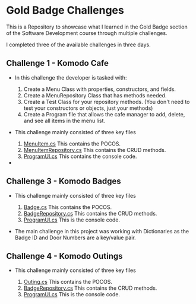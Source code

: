 # Gold Badge Challenges

This is a Repository to showcase what I learned in the Gold Badge section of the Software Development course through multiple challenges.

I completed three of the available challenges in three days.

## Challenge 1 - Komodo Cafe

- In this challenge the developer is tasked with:
    
    1. Create a Menu Class with properties, constructors, and fields.
    2. Create a MenuRepository Class that has methods needed.
    3. Create a Test Class for your repository methods. (You don't need to test your constructors or objects, just your methods)
    4. Create a Program file that allows the cafe manager to add, delete, and see all items in the menu list.

- This challenge mainly consisted of three key files

    1. [MenuItem.cs](./01_KomodoCafe.Repository/MenuItem.cs) This contains the POCOS.
    2. [MenuItemRepository.cs](./01_KomodoCafe.Repository/MenuItemRepository.cs) This contains the CRUD methods.
    3. [ProgramUI.cs](./01_KomodoCafe.UI/ProgramUI.cs) This contains the console code.
    
- 

## Challenge 3 - Komodo Badges


- This challenge mainly consisted of three key files

    1. [Badge.cs](./03_KomodoBadge_Repository/Badge.cs) This contains the POCOS.
    2. [BadgeRepository.cs](./03_KomodoBadge_Repository/BadgeRepository.cs) This contains the CRUD methods.
    3. [ProgramUI.cs](./03_KomodoBadges.UI/ProgramUI.cs) This is the console code.

- The main challenge in this project was working with Dictionaries as the Badge ID and Door Numbers are a key/value pair.

## Challenge 4 - Komodo Outings

- This challenge mainly consisted of three key files

    1. [Outing.cs](./04_KomodoOutings.Repository/Outing.cs) This contains the POCOS.
    2. [BadgeRepository.cs](./04_KomodoOutings.Repository/Outing.cs) This contains the CRUD methods.
    3. [ProgramUI.cs](./04_KomodoOutings.UI/ProgramUI.cs) This is the console code.
